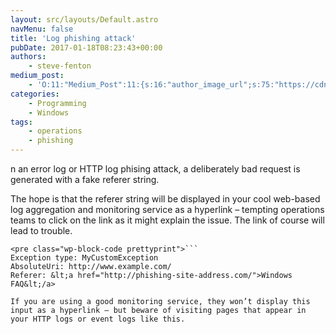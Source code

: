 ```yaml
---
layout: src/layouts/Default.astro
navMenu: false
title: 'Log phishing attack'
pubDate: 2017-01-18T08:23:43+00:00
authors:
    - steve-fenton
medium_post:
    - 'O:11:"Medium_Post":11:{s:16:"author_image_url";s:75:"https://cdn-images-1.medium.com/fit/c/400/400/1*eXkhfEuF41g5W_xnc_ydLA.jpeg";s:10:"author_url";s:38:"https://medium.com/@steve.fenton.co.uk";s:11:"byline_name";N;s:12:"byline_email";N;s:10:"cross_link";s:3:"yes";s:2:"id";s:12:"4464d14c4775";s:21:"follower_notification";s:3:"yes";s:7:"license";s:19:"all-rights-reserved";s:14:"publication_id";s:2:"-1";s:6:"status";s:5:"draft";s:3:"url";s:51:"https://medium.com/@steve.fenton.co.uk/4464d14c4775";}'
categories:
    - Programming
    - Windows
tags:
    - operations
    - phishing
---
```


n an error log or HTTP log phising attack, a deliberately bad request is generated with a fake referer string.

The hope is that the referer string will be displayed in your cool web-based log aggregation and monitoring service as a hyperlink – tempting operations teams to click on the link as it might explain the issue. The link of course will lead to trouble.

 ```
<pre class="wp-block-code prettyprint">```
Exception type: MyCustomException
AbsoluteUri: http://www.example.com/
Referer: &lt;a href="http://phishing-site-address.com/">Windows FAQ&lt;/a>
```
```
If you are using a good monitoring service, they won’t display this input as a hyperlink – but beware of visiting pages that appear in your HTTP logs or event logs like this.